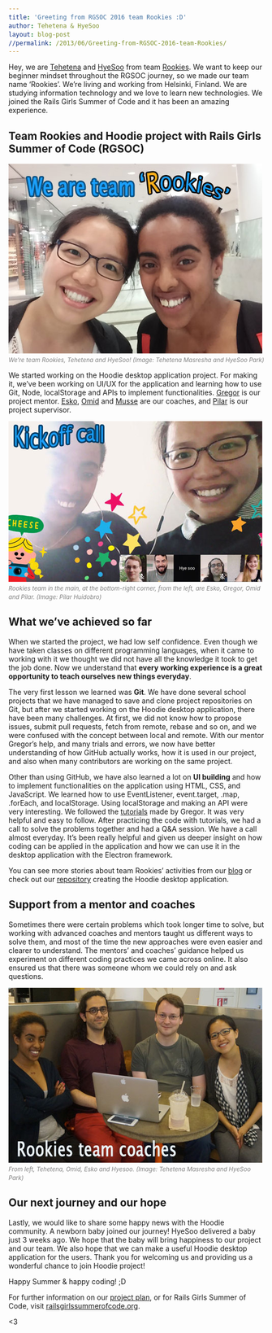 ```yaml
---
title: 'Greeting from RGSOC 2016 team Rookies :D'
author: Tehetena & HyeSoo
layout: blog-post
//permalink: /2013/06/Greeting-from-RGSOC-2016-team-Rookies/
---
```


Hey, we are [Tehetena](https://github.com/titay2) and [HyeSoo](https://github.com/flyjwayur) from team [Rookies](https://twitter.com/hoodierookies). We want to keep our beginner mindset throughout the RGSOC journey, so we made our team name ‘Rookies’. We’re living and working from Helsinki, Finland. We are studying information technology and we love to learn new technologies. We joined the Rails Girls Summer of Code and it has been an amazing experience. 

## Team Rookies and Hoodie project with Rails Girls Summer of Code (RGSOC)
![Team Rookies, Tehetena and Hyesoo](/blog/images/201608/team-Rookies.jpg)
<font color="grey"><small><i>We’re team Rookies, Tehetena and HyeSoo! (Image: Tehetena Masresha and HyeSoo Park)</i></small></font>

We started working on the Hoodie desktop application project. For making it, we’ve been working on UI/UX for the application and learning how to use Git, Node, localStorage and APIs to implement functionalities. 
[Gregor](https://twitter.com/gr2m) is our project mentor. [Esko](https://twitter.com/orfjackal), [Omid](https://twitter.com/omidfi) and [Musse](https://github.com/mussebekabil) are our coaches, and [Pilar](https://twitter.com/Althaire) is our project supervisor. 

![Kick-off meeting with mentor, coaches](/blog/images/201608/team-Rookies-kickoffcall.jpg)
<font color="grey"><small><i>Rookies team in the main, at the bottom-right corner, from the left, are Esko, Gregor, Omid and Pilar. (Image: Pilar Huidobro)</i></small></font>

## What we’ve achieved so far
When we started the project, we had low self confidence. Even though we have taken classes on different programming languages, when it came to working with it we thought we did not have all the knowledge it took to get the job done. Now we understand that __every working experience is a great opportunity to teach ourselves new things everyday__.

The very first lesson we learned was __Git__. We have done several school projects that we have managed to save and clone project repositories on Git, but after we started working on the Hoodie desktop application, there have been many challenges. At first, we did not know how to propose issues, submit pull requests, fetch from remote, rebase and so on, and we were confused with the concept between local and remote. With our mentor Gregor’s help, and many trials and errors, we now have better understanding of how GitHub actually works, how it is used in our project, and also when many contributors are working on the same project.

Other than using GitHub, we have also learned a lot on __UI building__ and how to implement functionalities on the application using HTML, CSS, and JavaScript. We learned how to use EventListener, event.target, .map, .forEach, and localStorage. Using localStorage and making an API were very interesting. We followed the [tutorials](https://github.com/gr2m/localstorage-tutorial/) made by Gregor. It was very helpful and easy to follow. After practicing the code with tutorials, we had a call to solve the problems together and had a Q&A session. We have a call almost everyday. It’s been really helpful and given us deeper insight on how coding can be applied in the application and how we can use it in the desktop application with the Electron framework.

You can see more stories about team Rookies’ activities from our [blog](https://rookies-2016rgsoc.rhcloud.com/) or check out our [repository](https://github.com/Rookies-RGSOC2016/hoodie-electron-app) creating the Hoodie desktop application.

## Support from a mentor and coaches
Sometimes there were certain problems which took longer time to solve, but working with advanced coaches and mentors taught us different ways to solve them, and most of the time the new approaches were even easier and clearer to understand. The mentors’ and coaches’ guidance helped us experiment on different coding practices we came across online. It also ensured us that there was someone whom we could rely on and ask questions.

![First meeting with Coaches in Helsinki, Finland](/blog/images/201608/team-Rookies-coaches.jpg)
<font color="grey"><small><i>From left, Tehetena, Omid, Esko and Hyesoo. (Image: Tehetena Masresha and HyeSoo Park)</i></small></font>

## Our next journey and our hope
Lastly, we would like to share some happy news with the Hoodie community. A newborn baby joined our journey! HyeSoo delivered a baby just 3 weeks ago. We hope that the baby will bring happiness to our project and our team. We also hope that we can make a useful Hoodie desktop application for the users. Thank you for welcoming us and providing us a wonderful chance to join Hoodie project!

Happy Summer & happy coding! ;D

For further information on our [project plan](https://github.com/Rookies-RGSOC2016/Project_Plan), or for Rails Girls Summer of Code, visit [railsgirlssummerofcode.org](http://railsgirlssummerofcode.org/).

<3
